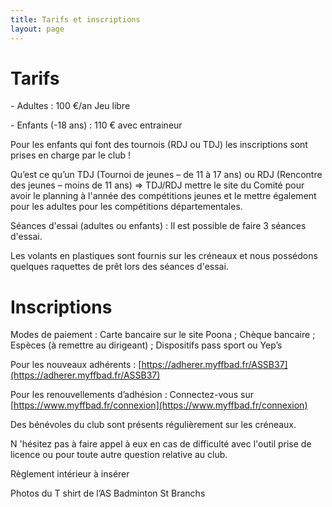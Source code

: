 ```yaml
---
title: Tarifs et inscriptions
layout: page
---
```

# Tarifs

\- Adultes : 100 €/an Jeu libre

\- Enfants (-18 ans) : 110 € avec entraineur

Pour les enfants qui font des tournois (RDJ ou TDJ) les inscriptions sont prises en charge par le club !

Qu’est ce qu’un TDJ (Tournoi de jeunes – de 11 à 17 ans) ou RDJ (Rencontre des jeunes – moins de 11 ans) => TDJ/RDJ mettre le site du Comité pour avoir le planning à l'année des compétitions jeunes et le mettre également pour les adultes pour les compétitions départementales.

Séances d'essai (adultes ou enfants) : Il est possible de faire 3 séances d'essai.

Les volants en plastiques sont fournis sur les créneaux et nous possédons quelques raquettes de prêt lors des séances d'essai.

# Inscriptions

Modes de paiement : Carte bancaire sur le site Poona ; Chèque bancaire ; Espèces (à remettre au dirigeant) ; Dispositifs pass sport ou Yep’s

Pour les nouveaux adhérents : [https://adherer.myffbad.fr/ASSB37](https://adherer.myffbad.fr/ASSB37)

Pour les renouvellements d’adhésion : Connectez-vous sur [https://www.myffbad.fr/connexion](https://www.myffbad.fr/connexion)

Des bénévoles du club sont présents régulièrement sur les créneaux.

N 'hésitez pas à faire appel à eux en cas de difficulté avec l'outil prise de licence ou pour toute autre question relative au club.

Règlement intérieur à insérer

Photos du T shirt de l’AS Badminton St Branchs